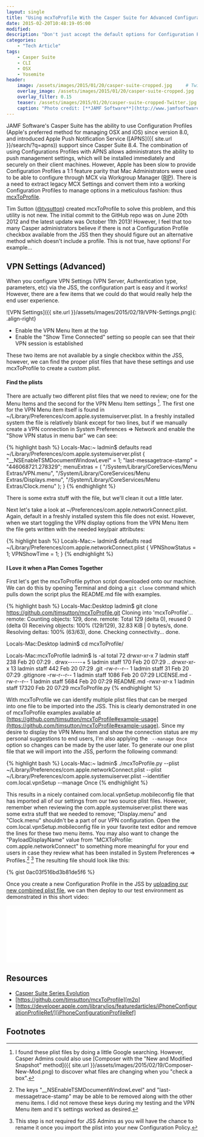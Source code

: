 ```yaml
---
layout: single
title: "Using mcxToProfile With the Casper Suite for Advanced Configuration Profiles"
date: 2015-02-20T10:48:19-05:00
modified:
description: "Don't just accept the default options for Configuration Profiles in your JSS, make your own by mcxToProfile!"
categories:
    - "Tech Article"
tags:
    - Casper Suite
    - CLI
    - OSX
    - Yosemite
header:
    image: /assets/images/2015/01/20/casper-suite-cropped.jpg     # Twitter (use 'overlay_image')
    overlay_image: /assets/images/2015/01/20/casper-suite-cropped.jpg       # Article header at 2048x768
    overlay_filter: 0.15
    teaser: /assets/images/2015/01/20/casper-suite-cropped-Twitter.jpg    # Shrink image to 575 width
    caption: "Photo credit: [**JAMF Software**](http://www.jamfsoftware.com/products/)"
---
```


JAMF Software's Casper Suite has the ability to use Configuration Profiles (Apple's preferred method for managing OSX and iOS) since version 8.0, and introduced Apple Push Notification Service ([APNS]({{ site.url }}/search/?q=apns)) support since Casper Suite 8.4.  The combination of using Configurations Profiles with APNS allows administrators the ability to push management settings, which will be installed immediately and securely on their client machines.  However, Apple has been slow to provide Configuration Profiles a 1:1 feature parity that Mac Administrators were used to be able to configure through MCX via Workgroup Manager ([RIP][rip]).  There is a need to extract legacy MCX Settings and convert them into a working Configuration Profiles to manage options in a meticulous fashion: thus [mcxToProfile][m2p].

Tim Sutton ([@tvsutton][tvsutton]) created mcxToProfile to solve this problem, and this utility is not new.  The initial commit to the GitHub repo was on June 20th 2012 and the latest update was October 11th 2013!  However, I feel that too many Casper administrators believe if there is not a Configuration Profile checkbox available from the JSS then they should figure out an alternative method which doesn't include a profile.  This is not true, have options!  For example...

VPN Settings (Advanced)
---

When you configure VPN Settings (VPN Server, Authentication type, parameters, etc) via the JSS, the configuration part is easy and it works!  However, there are a few items that we could do that would really help the end user experience.

![VPN Settings]({{ site.url }}/assets/images/2015/02/19/VPN-Settings.png){: .align-right}

- Enable the VPN Menu Item at the top
- Enable the "Show Time Connected" setting so people can see that their VPN session is established

These two items are not available by a single checkbox within the JSS, however, we can find the proper plist files that have these settings and use mcxToProfile to create a custom plist.

#### Find the plists
There are actually two different plist files that we need to review; one for the Menu Items and the second for the VPN Menu Item settings [^1].  The first one for the VPN Menu item itself is found in ~/Library/Preferences/com.apple.systemuiserver.plist.  In a freshly installed system the file is relatively blank except for two lines, but if we manually create a VPN connection in System Preferences => Network and enable the "Show VPN status in menu bar" we can see:

{% highlight bash %}
Locals-Mac:~ ladmin$ defaults read ~/Library/Preferences/com.apple.systemuiserver.plist
{
    "__NSEnableTSMDocumentWindowLevel" = 1;
    "last-messagetrace-stamp" = "446068721.278329";
    menuExtras =     (
        "/System/Library/CoreServices/Menu Extras/VPN.menu",
        "/System/Library/CoreServices/Menu Extras/Displays.menu",
        "/System/Library/CoreServices/Menu Extras/Clock.menu"
    );
}
{% endhighlight %}

There is some extra stuff with the file, but we'll clean it out a little later.

Next let's take a look at ~/Preferences/com.apple.networkConnect.plist.  Again, default in a freshly installed system this file does not exist.  However, when we start toggling the VPN display options from the VPN Menu Item the file gets written with the needed key/pair attributes:

{% highlight bash %}
Locals-Mac:~ ladmin$ defaults read ~/Library/Preferences/com.apple.networkConnect.plist
{
    VPNShowStatus = 1;
    VPNShowTime = 1;
}
{% endhighlight %}

#### I Love it when a Plan Comes Together
First let's get the mcxToProfile python script downloaded onto our machine.  We can do this by opening Terminal and doing a ```git clone``` command which pulls down the script plus the README.md file with examples.

{% highlight bash %}
Locals-Mac:Desktop ladmin$ git clone https://github.com/timsutton/mcxToProfile.git
Cloning into 'mcxToProfile'...
remote: Counting objects: 129, done.
remote: Total 129 (delta 0), reused 0 (delta 0)
Receiving objects: 100% (129/129), 32.83 KiB | 0 bytes/s, done.
Resolving deltas: 100% (63/63), done.
Checking connectivity... done.

Locals-Mac:Desktop ladmin$ cd mcxToProfile/

Locals-Mac:mcxToProfile ladmin$ ls -al
total 72
drwxr-xr-x   7 ladmin  staff    238 Feb 20 07:29 .
drwx------+  5 ladmin  staff    170 Feb 20 07:29 ..
drwxr-xr-x  13 ladmin  staff    442 Feb 20 07:29 .git
-rw-r--r--   1 ladmin  staff     31 Feb 20 07:29 .gitignore
-rw-r--r--   1 ladmin  staff   1086 Feb 20 07:29 LICENSE.md
-rw-r--r--   1 ladmin  staff   5684 Feb 20 07:29 README.md
-rwxr-xr-x   1 ladmin  staff  17320 Feb 20 07:29 mcxToProfile.py
{% endhighlight %}

With mcxToProfile we can identify multiple plist files that can be merged into one file to be imported into the JSS. This is clearly demonstrated in one of mcxToProfile examples available at [https://github.com/timsutton/mcxToProfile#example-usage](https://github.com/timsutton/mcxToProfile#example-usage).  Since my desire to display the VPN Menu Item and show the connection status are my personal suggestions to end users, I'm also applying the ``` --manage Once``` option so changes can be made by the user later.  To generate our one plist file that we will import into the JSS, perform the following command:

{% highlight bash %}
Locals-Mac:~ ladmin$ ./mcxToProfile.py --plist ~/Library/Preferences/com.apple.networkConnect.plist --plist ~/Library/Preferences/com.apple.systemuiserver.plist --identifier com.local.vpnSetup --manage Once
{% endhighlight %}

This results in a nicely contained com.local.vpnSetup.mobileconfig file that has imported all of our settings from our two source plist files.  However, remember when reviewing the com.apple.systemuiserver.plist there was some extra stuff that we needed to remove; "Display.menu" and "Clock.menu" shouldn't be a part of our VPN configuration.  Open the com.local.vpnSetup.mobileconfig file in your favorite text editor and remove the lines for these two menu items.  You may also want to change the "PayloadDisplayName" value from "MCXToProfile: com.apple.networkConnect" to something more meaningful for your end users in case they review what has been installed in System Preferences => Profiles.[^2]&nbsp;[^3]  The resulting file should look like this:

{% gist 0ac03f516bd3b81de5f6 %}

Once you create a new Configuration Profile in the JSS by <a href="{{ site.url }}/assets/images/2015/02/19/Upload-JSS.png">uploading our new combined plist file</a>, we can then deploy to our test environment as demonstrated in this short video:

<div class="embed-container embed-container-16x9">
    <iframe src='//player.vimeo.com/video/120099841?portrait=0' frameborder='0' scrolling='no' allowtransparency webkitAllowFullScreen mozallowfullscreen allowFullScreen></iframe>
</div>


Resources
---

- [Casper Suite Series Evolution][CasperSuiteSeriesEvolution]
- [https://github.com/timsutton/mcxToProfile][m2p]
- [https://developer.apple.com/library/ios/featuredarticles/iPhoneConfigurationProfileRef/][iPhoneConfigurationProfileRef]

Footnotes
---

[^1]: I found these plist files by doing a little Google searching.  However, Casper Admins could also use [Composer with the "New and Modified Snapshot" method]({{ site.url }}/assets/images/2015/02/19/Composer-New-Mod.png) to discover what files are changing when you "check a box".
[^2]: The keys "__NSEnableTSMDocumentWindowLevel" and "last-messagetrace-stamp" may be able to be removed along with the other menu items.  I did not remove these keys during my testing and the VPN Menu item and it's settings worked as desired.
[^3]: This step is not required for JSS Admins as you will have the chance to rename it once you import the plist into your new Configuration Policy.

[rip]: http://support.apple.com/en-us/HT201651
[m2p]: https://github.com/timsutton/mcxToProfile
[tvsutton]: https://twitter.com/tvsutton
[CasperSuiteSeriesEvolution]: http://resources.jamfsoftware.com/archive/CasperSuiteSeriesEvolution.pdf
[iPhoneConfigurationProfileRef]: https://developer.apple.com/library/ios/featuredarticles/iPhoneConfigurationProfileRef/Introduction/Introduction.html
